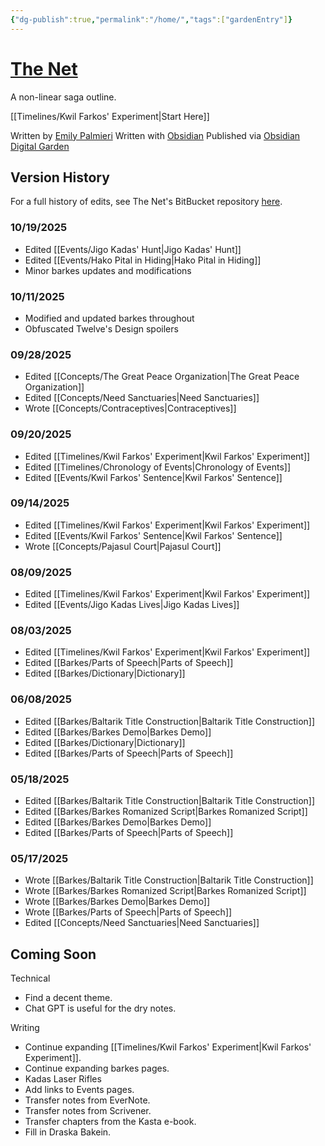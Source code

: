 ```yaml
---
{"dg-publish":true,"permalink":"/home/","tags":["gardenEntry"]}
---
```


# [The Net](https://the-net-digital-garden.vercel.app/)
A non-linear saga outline.

[[Timelines/Kwil Farkos' Experiment\|Start Here]]

Written by [Emily Palmieri](https://opengatesmedia.com/)
Written with [Obsidian](https://obsidian.md/)
Published via [Obsidian Digital Garden](https://dg-docs.ole.dev/)

## Version History

For a full history of edits, see The Net's BitBucket repository [here](https://bitbucket.org/silentfuzzle/thenet/src/main/).

### 10/19/2025
* Edited [[Events/Jigo Kadas' Hunt\|Jigo Kadas' Hunt]]
* Edited [[Events/Hako Pital in Hiding\|Hako Pital in Hiding]]
* Minor barkes updates and modifications

### 10/11/2025
* Modified and updated barkes throughout
* Obfuscated Twelve's Design spoilers

### 09/28/2025
* Edited [[Concepts/The Great Peace Organization\|The Great Peace Organization]]
* Edited [[Concepts/Need Sanctuaries\|Need Sanctuaries]]
* Wrote [[Concepts/Contraceptives\|Contraceptives]]

### 09/20/2025
* Edited [[Timelines/Kwil Farkos' Experiment\|Kwil Farkos' Experiment]]
* Edited [[Timelines/Chronology of Events\|Chronology of Events]]
* Edited [[Events/Kwil Farkos' Sentence\|Kwil Farkos' Sentence]]
### 09/14/2025
* Edited [[Timelines/Kwil Farkos' Experiment\|Kwil Farkos' Experiment]]
* Edited [[Events/Kwil Farkos' Sentence\|Kwil Farkos' Sentence]]
* Wrote [[Concepts/Pajasul Court\|Pajasul Court]]

### 08/09/2025
* Edited [[Timelines/Kwil Farkos' Experiment\|Kwil Farkos' Experiment]]
* Edited [[Events/Jigo Kadas Lives\|Jigo Kadas Lives]]

### 08/03/2025
* Edited [[Timelines/Kwil Farkos' Experiment\|Kwil Farkos' Experiment]]
* Edited [[Barkes/Parts of Speech\|Parts of Speech]]
* Edited [[Barkes/Dictionary\|Dictionary]]

### 06/08/2025
* Edited [[Barkes/Baltarik Title Construction\|Baltarik Title Construction]]
* Edited [[Barkes/Barkes Demo\|Barkes Demo]]
* Edited [[Barkes/Dictionary\|Dictionary]]
* Edited [[Barkes/Parts of Speech\|Parts of Speech]]

### 05/18/2025
* Edited [[Barkes/Baltarik Title Construction\|Baltarik Title Construction]]
* Edited [[Barkes/Barkes Romanized Script\|Barkes Romanized Script]]
* Edited [[Barkes/Barkes Demo\|Barkes Demo]]
* Edited [[Barkes/Parts of Speech\|Parts of Speech]]

### 05/17/2025
* Wrote [[Barkes/Baltarik Title Construction\|Baltarik Title Construction]]
* Wrote [[Barkes/Barkes Romanized Script\|Barkes Romanized Script]]
* Wrote [[Barkes/Barkes Demo\|Barkes Demo]]
* Wrote [[Barkes/Parts of Speech\|Parts of Speech]]
* Edited [[Concepts/Need Sanctuaries\|Need Sanctuaries]]

## Coming Soon
Technical

* Find a decent theme.
* Chat GPT is useful for the dry notes.

Writing

* Continue expanding [[Timelines/Kwil Farkos' Experiment\|Kwil Farkos' Experiment]].
* Continue expanding barkes pages.
* Kadas Laser Rifles
* Add links to Events pages.
* Transfer notes from EverNote.
* Transfer notes from Scrivener.
* Transfer chapters from the Kasta e-book.
* Fill in Draska Bakein.